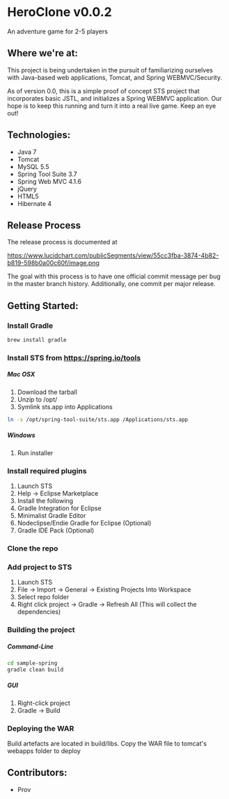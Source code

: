 # HeroClone v0.0.2

An adventure game for 2-5 players

## Where we're at:
This project is being undertaken in the pursuit of familiarizing ourselves with Java-based web applications, Tomcat, and Spring WEBMVC/Security.

As of version 0.0, this is a simple proof of concept STS project that incorporates basic JSTL, and initializes a Spring WEBMVC application. Our hope is to keep this running and turn it into a real live game. Keep an eye out!

## Technologies:
- Java 7
- Tomcat
- MySQL 5.5
- Spring Tool Suite 3.7
- Spring Web MVC 4.1.6
- jQuery
- HTML5
- Hibernate 4

## Release Process
The release process is documented at 

https://www.lucidchart.com/publicSegments/view/55cc3fba-3874-4b82-b819-598b0a00c60f/image.png

The goal with this process is to have one official commit message per bug in the master branch history. Additionally, one commit per major release.

## Getting Started:
### Install Gradle
```bash
brew install gradle 
```
### Install STS from https://spring.io/tools
##### Mac OSX
1. Download the tarball
2. Unzip to /opt/
3. Symlink sts.app into Applications
```bash
ln -s /opt/spring-tool-suite/sts.app /Applications/sts.app
```

##### Windows
1. Run installer

### Install required plugins
1. Launch STS
2. Help -> Eclipse Marketplace
3. Install the following
  1. Gradle Integration for Eclipse
  2. Minimalist Gradle Editor
  3. Nodeclipse/Endie Gradle for Eclipse (Optional)
  4. Gradle IDE Pack (Optional)

### Clone the repo

### Add project to STS
1. Launch STS
2. File -> Import -> General -> Existing Projects Into Workspace
3. Select repo folder
4. Right click project -> Gradle -> Refresh All (This will collect the dependencies)

### Building the project
##### Command-Line
```bash
cd sample-spring
gradle clean build
```
##### GUI

1. Right-click project
2. Gradle -> Build

### Deploying the WAR
Build artefacts are located in build/libs. Copy the WAR file to tomcat's webapps folder to deploy


## Contributors:
- Prov
